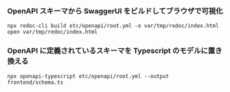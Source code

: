 
### OpenAPI スキーマから SwaggerUI をビルドしてブラウザで可視化
```
npx redoc-cli build etc/openapi/root.yml -o var/tmp/redoc/index.html
open var/tmp/redoc/index.html
```

### OpenAPI に定義されているスキーマを Typescript のモデルに置き換える
```
npx openapi-typescript etc/openapi/root.yml --output frontend/schema.ts
```
